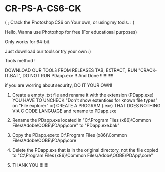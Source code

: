# CR-PS-A-CS6-CK
( ; Crack the Photoshop CS6 on Your own, or using my tools. : )

Hello,
Wanna use Photoshop for free (For educational purposes)

Only works for 64-bit.

Just download our tools or try your own :)

Tools method !

DOWNLOAD OUR TOOLS FROM RELEASES TAB, EXTRACT, RUN "CRACK-IT.BAT", DO NOT RUN PDapp.exe !!
And Done !!!!!!!!!!!


if you are worring about security,
DO IT YOUR OWN!

1) Create a empty .txt file and rename it with the extension (PDapp.exe) YOU HAVE TO UNCHECK "Don't show extentions for known file types" on "File explorer"
or) CREATE A PROGRAM (.exe) THAT DOES NOTHING VIA C CODE LANGUAGE and rename to PDapp.exe

2) Rename the PDapp.exe located in "C:\Program Files (x86)\Common Files\Adobe\OOBE\PDApp\core" to "PDapp.exe.bak"

3) Copy the PDapp.exe to C:\Program Files (x86)\Common Files\Adobe\OOBE\PDApp\core

4) Delete the PDapp.exe that is in the original directory, not the file copied to "C:\Program Files (x86)\Common Files\Adobe\OOBE\PDApp\core"


5) THANK YOU !!!!!!!
